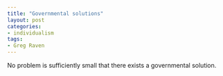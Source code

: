 ```yaml
---
title: "Governmental solutions"
layout: post
categories:
- individualism
tags:
- Greg Raven
---
```


No problem is sufficiently small that there exists a governmental solution.
